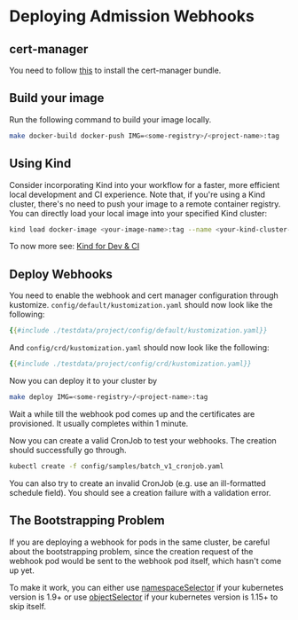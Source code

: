 # Deploying Admission Webhooks

## cert-manager

You need to follow [this](./cert-manager.md) to install the cert-manager bundle.

## Build your image

Run the following command to build your image locally.

```bash
make docker-build docker-push IMG=<some-registry>/<project-name>:tag
```

<aside class="note">
<h1> Using Kind </h1>

Consider incorporating Kind into your workflow for a faster, more efficient local development and CI experience.
Note that, if you're using a Kind cluster, there's no need to push your image to a remote container registry.
You can directly load your local image into your specified Kind cluster:

```bash
kind load docker-image <your-image-name>:tag --name <your-kind-cluster-name>
```

To now more see: [Kind for Dev & CI](./../reference/kind.md)

</aside>


## Deploy Webhooks

You need to enable the webhook and cert manager configuration through kustomize.
`config/default/kustomization.yaml` should now look like the following:

```yaml
{{#include ./testdata/project/config/default/kustomization.yaml}}
```

And `config/crd/kustomization.yaml` should now look like the following:

```yaml
{{#include ./testdata/project/config/crd/kustomization.yaml}}
```

Now you can deploy it to your cluster by

```bash
make deploy IMG=<some-registry>/<project-name>:tag
```

Wait a while till the webhook pod comes up and the certificates are provisioned.
It usually completes within 1 minute.

Now you can create a valid CronJob to test your webhooks. The creation should
successfully go through.

```bash
kubectl create -f config/samples/batch_v1_cronjob.yaml
```

You can also try to create an invalid CronJob (e.g. use an ill-formatted
schedule field). You should see a creation failure with a validation error.

<aside class="note warning">

<h1>The Bootstrapping Problem</h1>

If you are deploying a webhook for pods in the same cluster, be
careful about the bootstrapping problem, since the creation request of the
webhook pod would be sent to the webhook pod itself, which hasn't come up yet.

To make it work, you can either use [namespaceSelector] if your kubernetes
version is 1.9+ or use [objectSelector] if your kubernetes version is 1.15+ to
skip itself.

</aside>

[namespaceSelector]: https://github.com/kubernetes/api/blob/kubernetes-1.14.5/admissionregistration/v1beta1/types.go#L189-L233
[objectSelector]: https://github.com/kubernetes/api/blob/kubernetes-1.15.2/admissionregistration/v1beta1/types.go#L262-L274
